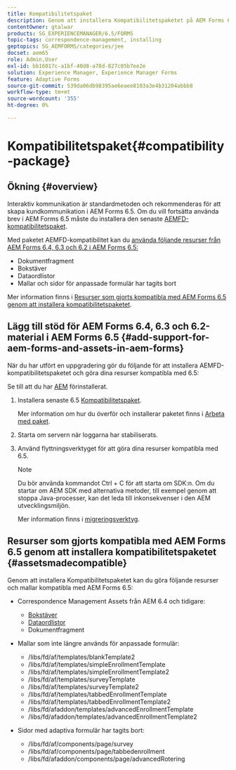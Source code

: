 ```yaml
---
title: Kompatibilitetspaket
description: Genom att installera Kompatibilitetspaketet på AEM Forms 6.5 kan du använda Correspondence Management-resurser från AEM Forms 6.4 och tidigare versioner samt inaktuella adaptiva formulärmallar och sidor
contentOwner: gtalwar
products: SG_EXPERIENCEMANAGER/6.5/FORMS
topic-tags: correspondence-management, installing
geptopics: SG_AEMFORMS/categories/jee
docset: aem65
role: Admin,User
exl-id: bb16017c-a1bf-40d8-a78d-827c05b7ee2e
solution: Experience Manager, Experience Manager Forms
feature: Adaptive Forms
source-git-commit: 539da06db98395ae6eaee8103a3e4b31204abbb8
workflow-type: tm+mt
source-wordcount: '355'
ht-degree: 0%

---
```


# Kompatibilitetspaket{#compatibility-package}

## Ökning {#overview}

Interaktiv kommunikation är standardmetoden och rekommenderas för att skapa kundkommunikation i AEM Forms 6.5. Om du vill fortsätta använda brev i AEM Forms 6.5 måste du installera den senaste [AEMFD-kompatibilitetspaket](https://helpx.adobe.com/aem-forms/kb/aem-forms-releases.html).

Med paketet AEMFD-kompatibilitet kan du [använda följande resurser från AEM Forms 6.4, 6.3 och 6.2 i AEM Forms 6.5:](../../forms/using/compatibility-package.md#add-support-for-aem-forms-and-assets-in-aem-forms)

* Dokumentfragment
* Bokstäver
* Dataordlistor
* Mallar och sidor för anpassade formulär har tagits bort

Mer information finns i [Resurser som gjorts kompatibla med AEM Forms 6.5 genom att installera kompatibilitetspaketet](../../forms/using/compatibility-package.md#assetsmadecompatible).

## Lägg till stöd för AEM Forms 6.4, 6.3 och 6.2-material i AEM Forms 6.5 {#add-support-for-aem-forms-and-assets-in-aem-forms}

När du har utfört en uppgradering gör du följande för att installera AEMFD-kompatibilitetspaketet och göra dina resurser kompatibla med 6.5:

Se till att du har [AEM](https://helpx.adobe.com/aem-forms/kb/aem-forms-releases.html) förinstallerat.

1. Installera senaste 6.5 [Kompatibilitetspaket](https://helpx.adobe.com/aem-forms/kb/aem-forms-releases.html).

   Mer information om hur du överför och installerar paketet finns i [Arbeta med paket](/help/sites-administering/package-manager.md).

1. Starta om servern när loggarna har stabiliserats.
1. Använd flyttningsverktyget för att göra dina resurser kompatibla med 6.5.

   >[!NOTE]
   >
   > Du bör använda kommandot Ctrl + C för att starta om SDK:n. Om du startar om AEM SDK med alternativa metoder, till exempel genom att stoppa Java-processer, kan det leda till inkonsekvenser i den AEM utvecklingsmiljön.

   Mer information finns i [migreringsverktyg](../../forms/using/migration-utility.md).

## Resurser som gjorts kompatibla med AEM Forms 6.5 genom att installera kompatibilitetspaketet {#assetsmadecompatible}

Genom att installera Kompatibilitetspaketet kan du göra följande resurser och mallar kompatibla med AEM Forms 6.5:

* Correspondence Management Assets från AEM 6.4 och tidigare:

   * [Bokstäver](../../forms/using/create-letter.md)
   * [Dataordlistor](/help/forms/using/data-dictionary.md)
   * Dokumentfragment

* Mallar som inte längre används för anpassade formulär:

   * /libs/fd/af/templates/blankTemplate2
   * /libs/fd/af/templates/simpleEnrollmentTemplate
   * /libs/fd/af/templates/simpleEnrollmentTemplate2
   * /libs/fd/af/templates/surveyTemplate
   * /libs/fd/af/templates/surveyTemplate2
   * /libs/fd/af/templates/tabbedEnrollmentTemplate
   * /libs/fd/af/templates/tabbedEnrollmentTemplate2
   * /libs/fd/afaddon/templates/advancedEnrollmentTemplate
   * /libs/fd/afaddon/templates/advancedEnrollmentTemplate2

* Sidor med adaptiva formulär har tagits bort:

   * /libs/fd/af/components/page/survey
   * /libs/fd/af/components/page/tabbedenrollment
   * /libs/fd/afaddon/components/page/advancedRotering
